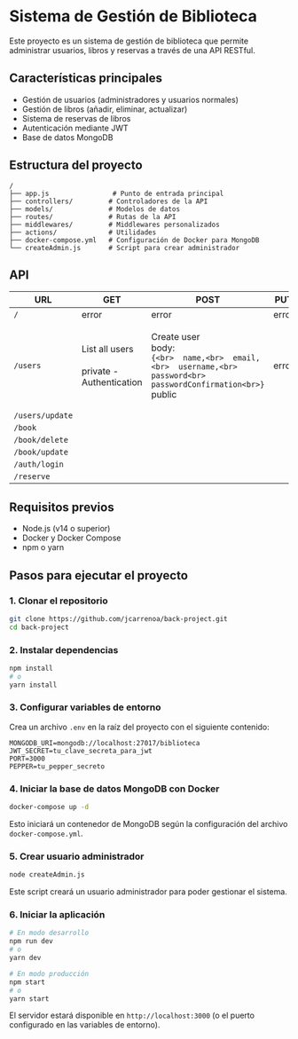# Sistema de Gestión de Biblioteca

Este proyecto es un sistema de gestión de biblioteca que permite administrar usuarios, libros y reservas a través de una API RESTful.

## Características principales

- Gestión de usuarios (administradores y usuarios normales)
- Gestión de libros (añadir, eliminar, actualizar)
- Sistema de reservas de libros
- Autenticación mediante JWT
- Base de datos MongoDB

## Estructura del proyecto

```
/
├── app.js                # Punto de entrada principal
├── controllers/         # Controladores de la API
├── models/              # Modelos de datos
├── routes/              # Rutas de la API
├── middlewares/         # Middlewares personalizados
├── actions/             # Utilidades
├── docker-compose.yml   # Configuración de Docker para MongoDB
└── createAdmin.js       # Script para crear administrador
```

## API

| URL | GET | POST | PUT | DELETE |
|-----|-----|------|-----|--------|
| `/` | error | error | error | error |
| `/users` | List all users<br><br>private - Authentication | Create user<br>body:<br>```{<br>  name,<br>  email,<br>  username,<br>  password<br>  passwordConfirmation<br>}```<br>public | error | Delete user<br>body:<br>```{<br>  id<br>}```<br>private: - Authentication<br>- Authorization |
| `/users/update` | | | | |
| `/book` | | | | |
| `/book/delete` | | | | |
| `/book/update` | | | | |
| `/auth/login` | | | | |
| `/reserve` | | | | |

## Requisitos previos

- Node.js (v14 o superior)
- Docker y Docker Compose
- npm o yarn

## Pasos para ejecutar el proyecto

### 1. Clonar el repositorio

```bash
git clone https://github.com/jcarrenoa/back-project.git
cd back-project
```

### 2. Instalar dependencias

```bash
npm install
# o
yarn install
```

### 3. Configurar variables de entorno

Crea un archivo `.env` en la raíz del proyecto con el siguiente contenido:

```
MONGODB_URI=mongodb://localhost:27017/biblioteca
JWT_SECRET=tu_clave_secreta_para_jwt
PORT=3000
PEPPER=tu_pepper_secreto
```

### 4. Iniciar la base de datos MongoDB con Docker

```bash
docker-compose up -d
```

Esto iniciará un contenedor de MongoDB según la configuración del archivo `docker-compose.yml`.

### 5. Crear usuario administrador

```bash
node createAdmin.js
```

Este script creará un usuario administrador para poder gestionar el sistema.

### 6. Iniciar la aplicación

```bash
# En modo desarrollo
npm run dev
# o
yarn dev

# En modo producción
npm start
# o
yarn start
```

El servidor estará disponible en `http://localhost:3000` (o el puerto configurado en las variables de entorno).